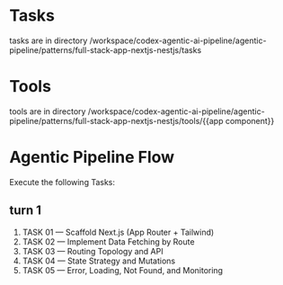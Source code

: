 # Tasks

tasks are in directory /workspace/codex-agentic-ai-pipeline/agentic-pipeline/patterns/full-stack-app-nextjs-nestjs/tasks

# Tools

tools are in directory /workspace/codex-agentic-ai-pipeline/agentic-pipeline/patterns/full-stack-app-nextjs-nestjs/tools/{{app component}}


# Agentic Pipeline Flow

Execute the following Tasks:

## turn 1
1. TASK 01 — Scaffold Next.js (App Router + Tailwind)
2. TASK 02 — Implement Data Fetching by Route
3. TASK 03 — Routing Topology and API
4. TASK 04 — State Strategy and Mutations
5. TASK 05 — Error, Loading, Not Found, and Monitoring
